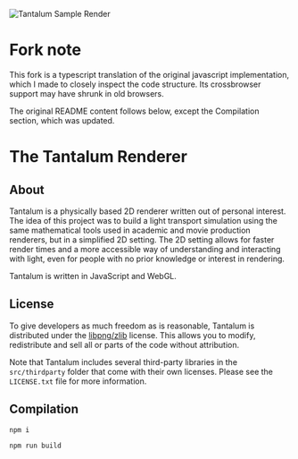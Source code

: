 ![Tantalum Sample Render](https://raw.githubusercontent.com/tunabrain/tantalum/master/Header.jpg "Tantalum Sample Render")

# Fork note

This fork is a typescript translation of the original javascript implementation, which I made to closely inspect the code structure. Its crossbrowser support may have shrunk in old browsers.

The original README content follows below, except the Compilation section, which was updated.

# The Tantalum Renderer #

## About ##

Tantalum is a physically based 2D renderer written out of personal interest. The idea of this project was to build a light transport simulation using the same mathematical tools used in academic and movie production renderers, but in a simplified 2D setting. The 2D setting allows for faster render times and a more accessible way of understanding and interacting with light, even for people with no prior knowledge or interest in rendering.

Tantalum is written in JavaScript and WebGL.

## License ##

To give developers as much freedom as is reasonable, Tantalum is distributed under the [libpng/zlib](http://opensource.org/licenses/Zlib) license. This allows you to modify, redistribute and sell all or parts of the code without attribution.

Note that Tantalum includes several third-party libraries in the `src/thirdparty` folder that come with their own licenses. Please see the `LICENSE.txt` file for more information.

## Compilation ##

`npm i`

`npm run build`
